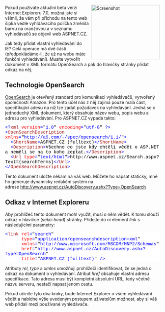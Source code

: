 <!-- dcterms:identifier = aspnetcz#87 -->
<!-- dcterms:title = Jak přidat vyhledávání na stránkách do IE 7.0 -->
<!-- dcterms:abstract = Pokud používáte aktuální beta verzi Internet Exploreru 7.0, možná jste si všimli, že vám při příchodu na tento web šipka vedle vyhldávacího políčka změnila barvu na oranžovou a v seznamu vyhledávačů se objevil web ASPNET.CZ. Jak tedy přidat vlastní vyhledávání do IE? -->
<!-- np9:categoryId = 1 -->
<!-- x4w:category = Programování -->
<!-- np9:authorId = 1 -->
<!-- np9:authorEmail = michal.valasek@altairis.cz -->
<!-- dcterms:creator = Michal Altair Valášek -->
<!-- dcterms:created = 2006-04-14T03:50:12.27+02:00 -->
<!-- dcterms:dateAccepted = 2006-04-14T03:50:12.27+02:00 -->

<p><img width="224" height="176" style="FLOAT: right; MARGIN-LEFT: 1ex" alt="Screenshot" src="https://www.cdn.altairis.cz/Blog/2006/20060414-opensearch.png">Pokud používáte aktuální beta verzi Internet Exploreru 7.0, možná jste si všimli, že vám při příchodu na tento web šipka vedle vyhldávacího políčka změnila barvu na oranžovou a v seznamu vyhledávačů se objevil web ASPNET.CZ. </p><p>Jak tedy přidat vlastní vyhledávání do IE? Celá operace má dvě části (předpokládáme-li, že už na webu máte funkční vyhledávání). Musíte vytvořit dokument v XML formátu OpenSearch a pak do hlavičky stránky přidat odkaz na něj.</p><h2>Technologie OpenSearch</h2><p><a href="http://opensearch.a9.com/">OpenSearch</a> je otevřený standard pro komunikaci vyhledávačů, vytvořený společností Amazon. Pro tento účel nás z něj zajímá pouze malá část, specifikující adesu na níž lze zadat požadavek na vyhledávání. Jedná se o jednoduchý XML dokument, který obsahuje název webu, popis webu a adresu pro vyhledávání. Pro ASPNET.CZ vypadá takto:</p><div style="FONT-SIZE: 11pt; BACKGROUND: white; COLOR: black; FONT-FAMILY: Consolas, Courier New, monospace"><p style="MARGIN: 0px"><span style="COLOR: blue">&lt;?</span><span style="COLOR: #a31515">xml</span><span style="COLOR: blue"> </span><span style="COLOR: red">version</span><span style="COLOR: blue">=</span>"<span style="COLOR: blue">1.0</span>"<span style="COLOR: blue"> </span><span style="COLOR: red">encoding</span><span style="COLOR: blue">=</span>"<span style="COLOR: blue">utf-8</span>"<span style="COLOR: blue"> ?></span></p><p style="MARGIN: 0px"><span style="COLOR: blue">&lt;</span><span style="COLOR: #a31515">OpenSearchDescription</span><span style="COLOR: blue"> </span><span style="COLOR: red">xmlns</span><span style="COLOR: blue">=</span>"<span style="COLOR: blue">http://a9.com/-/spec/opensearch/1.1/</span>"<span style="COLOR: blue">></span></p><p style="MARGIN: 0px"><span style="COLOR: blue">  &lt;</span><span style="COLOR: #a31515">ShortName</span><span style="COLOR: blue">></span>ASPNET.CZ (fulltext)<span style="COLOR: blue">&lt;/</span><span style="COLOR: #a31515">ShortName</span><span style="COLOR: blue">></span></p><p style="MARGIN: 0px"><span style="COLOR: blue">  &lt;</span><span style="COLOR: #a31515">Description</span><span style="COLOR: blue">></span>Všechno co jste kdy chtěli vědět o ASP.NET a neměli se na to koho zeptat.<span style="COLOR: blue">&lt;/</span><span style="COLOR: #a31515">Description</span><span style="COLOR: blue">></span></p><p style="MARGIN: 0px"><span style="COLOR: blue">  &lt;</span><span style="COLOR: #a31515">Url</span><span style="COLOR: blue"> </span><span style="COLOR: red">type</span><span style="COLOR: blue">=</span>"<span style="COLOR: blue">text/html</span>"<span style="COLOR: blue">></span>http://www.aspnet.cz/Search.aspx?Text={searchTerms}<span style="COLOR: blue">&lt;/</span><span style="COLOR: #a31515">Url</span><span style="COLOR: blue">></span></p><p style="MARGIN: 0px"><span style="COLOR: blue">&lt;/</span><span style="COLOR: #a31515">OpenSearchDescription</span><span style="COLOR: blue">></span></p></div><p>Tento dokument uložte někam na váš web. Můžete ho napsat staticky, mně ho generuje dynamicky redakční systém na adrese <a href="/AutoDiscovery.ashx?Type=OpenSearch">http://www.aspnet.cz/AutoDiscovery.ashx?Type=OpenSearch</a></p><h2>Odkaz v Internet Exploreru</h2><p>Aby prohlížeč tento dokument mohl využít, musí o něm vědět. K tomu slouží odkaz v hlavičce (sekci <em>head</em>) stránky. Přidejte do ní element <em>link</em> s následujícími parametry: </p><div style="FONT-SIZE: 11pt; BACKGROUND: white; COLOR: black; FONT-FAMILY: Consolas, Courier New, monospace"><p style="MARGIN: 0px"><span style="COLOR: blue">&lt;</span><span style="COLOR: #a31515">link</span><span style="COLOR: blue"> </span><span style="COLOR: red">rel</span><span style="COLOR: blue">=</span>"<span style="COLOR: blue">search</span>"<span style="COLOR: blue"> </span></p><p style="MARGIN: 0px"><span style="COLOR: blue">      </span><span style="COLOR: red">type</span><span style="COLOR: blue">=</span>"<span style="COLOR: blue">application/opensearchdescription+xml</span>"<span style="COLOR: blue"> </span></p><p style="MARGIN: 0px"><span style="COLOR: blue">      </span><span style="COLOR: red">xmlns</span><span style="COLOR: blue">=</span>"<span style="COLOR: blue">http://www.microsoft.com/MSCOM/MNP2/Schemas</span>"<span style="COLOR: blue"> </span></p><p style="MARGIN: 0px"><span style="COLOR: blue">      </span><span style="COLOR: red">href</span><span style="COLOR: blue">=</span>"<span style="COLOR: blue">http://www.aspnet.cz/AutoDiscovery.ashx?type=OpenSearch</span>"<span style="COLOR: blue"> </span></p><p style="MARGIN: 0px"><span style="COLOR: blue">      </span><span style="COLOR: red">title</span><span style="COLOR: blue">=</span>"<span style="COLOR: blue">ASPNET.CZ (fulltext)</span>"<span style="COLOR: blue"> /></span></p></div><p>Atributy <em>rel</em>, <em>type</em> a <em>xmlns</em> umožňují prohlížeči identifikovat, že se jedná o odkaz na dokument o vyhledávání. Atribut <em>href</em> obsahuje vlastní adresu specifikace. Tato adresa musí být kompletní absolutní URL, tedy včetně názvu serveru, nestačí napsat jenom cestu.</p><p>Pokud učiníte tyto dva kroky, bude Internet Explorer o všem vyhledávání vědět a nabídne výše uvedeným postupem uživatelům možnost, aby si váš web přidali mezi používané vyhledávače.</p>